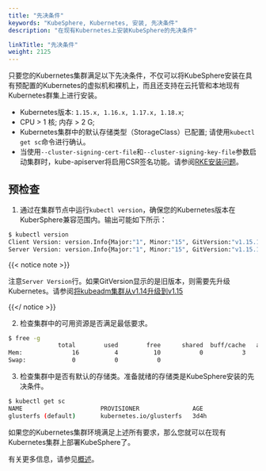 ```yaml
---
title: "先决条件"
keywords: "KubeSphere, Kubernetes, 安装, 先决条件"
description: "在现有Kubernetes上安装KubeSphere的先决条件"

linkTitle: "先决条件"
weight: 2125
---
```




只要您的Kubernetes集群满足以下先决条件，不仅可以将KubeSphere安装在具有预配置的Kubernetes的虚拟机和裸机上，而且还支持在云托管和本地现有Kubernetes群集上进行安装。

- Kubernetes版本:  `1.15.x, 1.16.x, 1.17.x, 1.18.x`;
- CPU > 1 核; 内存 > 2 G;
- Kubernetes集群中的默认存储类型（StorageClass）已配置; 请使用`kubectl get sc`命令进行确认。
- 当使用`--cluster-signing-cert-file`和`--cluster-signing-key-file`参数启动集群时，kube-apiserver将启用CSR签名功能。请参阅[RKE安装问题](https://github.com/kubesphere/kubesphere/issues/1925#issuecomment-591698309)。

## 预检查

1. 通过在集群节点中运行`kubectl version`，确保您的Kubernetes版本在KuberSphere兼容范围内。输出可能如下所示：

```bash
$ kubectl version
Client Version: version.Info{Major:"1", Minor:"15", GitVersion:"v1.15.1", GitCommit:"4485c6f18cee9a5d3c3b4e523bd27972b1b53892", GitTreeState:"clean", BuildDate:"2019-07-18T09:09:21Z", GoVersion:"go1.12.5", Compiler:"gc", Platform:"linux/amd64"}
Server Version: version.Info{Major:"1", Minor:"15", GitVersion:"v1.15.1", GitCommit:"4485c6f18cee9a5d3c3b4e523bd27972b1b53892", GitTreeState:"clean", BuildDate:"2019-07-18T09:09:21Z", GoVersion:"go1.12.5", Compiler:"gc", Platform:"linux/amd64"}
```

{{< notice note >}}

注意`Server Version`行。如果GitVersion显示的是旧版本，则需要先升级Kubernetes。请参阅[将kubeadm集群从v1.14升级到v1.15](https://v1-15.docs.kubernetes.io/docs/tasks/administer-cluster/kubeadm/kubeadm-upgrade-1-15/)

{{</ notice >}} 

2. 检查集群中的可用资源是否满足最低要求。

```bash
$ free -g
              total        used        free      shared  buff/cache   available
Mem:              16          4          10           0           3           2
Swap:             0           0           0
```

3. 检查集群中是否有默认的存储类。准备就绪的存储类是KubeSphere安装的先决条件。

```bash
$ kubectl get sc
NAME                      PROVISIONER               AGE
glusterfs (default)       kubernetes.io/glusterfs   3d4h
```

如果您的Kubernetes集群环境满足上述所有要求，那么您就可以在现有Kubernetes集群上部署KubeSphere了。

有关更多信息，请参见[概述](../overview/)。